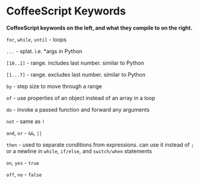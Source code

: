 # CoffeeScript Keywords

**CoffeeScript keywords on the left, and what they compile to on the right.**

`for`, `while`, `until` - loops

`...` - splat. i.e. *args in Python

`[10..1]` - range. includes last number. similar to Python

`[1...7]` - range. excludes last number. similar to Python

`by` - step size to move through a range

`of` - use properties of an object instead of an array in a loop

`do` - invoke a passed function and forward any arguments

`not` - same as `!`

`and`, `or` - `&&`, `||`

`then` - used to separate conditions from expressions. can use it instead of `;` or a newline in `while`, `if/else`, and `switch/when` statements

`on`, `yes` - `true`

`off`, `no` - `false`



